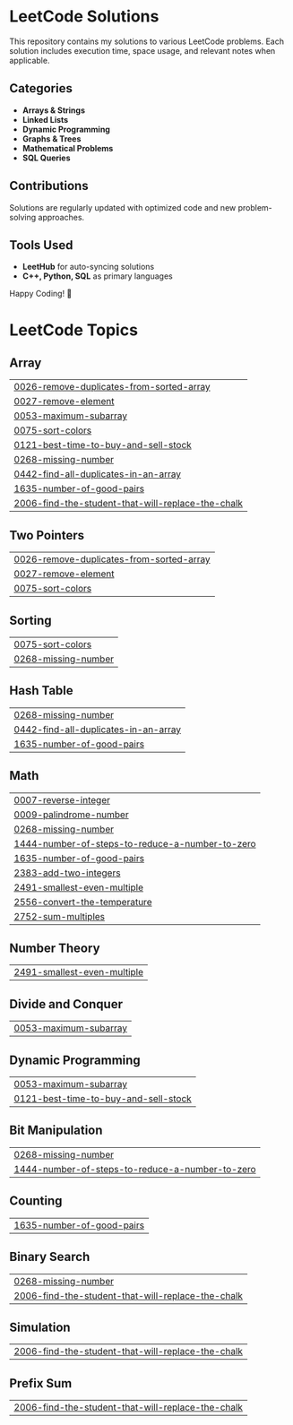 # LeetCode Solutions

This repository contains my solutions to various LeetCode problems. Each solution includes execution time, space usage, and relevant notes when applicable.

## Categories
- **Arrays & Strings**
- **Linked Lists**
- **Dynamic Programming**
- **Graphs & Trees**
- **Mathematical Problems**
- **SQL Queries**

## Contributions
Solutions are regularly updated with optimized code and new problem-solving approaches.

## Tools Used
- **LeetHub** for auto-syncing solutions
- **C++, Python, SQL** as primary languages

Happy Coding! 🚀

<!---LeetCode Topics Start-->
# LeetCode Topics
## Array
|  |
| ------- |
| [0026-remove-duplicates-from-sorted-array](https://github.com/Mansiiiiiiiiiiiiiiiii/LeetCode/tree/master/0026-remove-duplicates-from-sorted-array) |
| [0027-remove-element](https://github.com/Mansiiiiiiiiiiiiiiiii/LeetCode/tree/master/0027-remove-element) |
| [0053-maximum-subarray](https://github.com/Mansiiiiiiiiiiiiiiiii/LeetCode/tree/master/0053-maximum-subarray) |
| [0075-sort-colors](https://github.com/Mansiiiiiiiiiiiiiiiii/LeetCode/tree/master/0075-sort-colors) |
| [0121-best-time-to-buy-and-sell-stock](https://github.com/Mansiiiiiiiiiiiiiiiii/LeetCode/tree/master/0121-best-time-to-buy-and-sell-stock) |
| [0268-missing-number](https://github.com/Mansiiiiiiiiiiiiiiiii/LeetCode/tree/master/0268-missing-number) |
| [0442-find-all-duplicates-in-an-array](https://github.com/Mansiiiiiiiiiiiiiiiii/LeetCode/tree/master/0442-find-all-duplicates-in-an-array) |
| [1635-number-of-good-pairs](https://github.com/Mansiiiiiiiiiiiiiiiii/LeetCode/tree/master/1635-number-of-good-pairs) |
| [2006-find-the-student-that-will-replace-the-chalk](https://github.com/Mansiiiiiiiiiiiiiiiii/LeetCode/tree/master/2006-find-the-student-that-will-replace-the-chalk) |
## Two Pointers
|  |
| ------- |
| [0026-remove-duplicates-from-sorted-array](https://github.com/Mansiiiiiiiiiiiiiiiii/LeetCode/tree/master/0026-remove-duplicates-from-sorted-array) |
| [0027-remove-element](https://github.com/Mansiiiiiiiiiiiiiiiii/LeetCode/tree/master/0027-remove-element) |
| [0075-sort-colors](https://github.com/Mansiiiiiiiiiiiiiiiii/LeetCode/tree/master/0075-sort-colors) |
## Sorting
|  |
| ------- |
| [0075-sort-colors](https://github.com/Mansiiiiiiiiiiiiiiiii/LeetCode/tree/master/0075-sort-colors) |
| [0268-missing-number](https://github.com/Mansiiiiiiiiiiiiiiiii/LeetCode/tree/master/0268-missing-number) |
## Hash Table
|  |
| ------- |
| [0268-missing-number](https://github.com/Mansiiiiiiiiiiiiiiiii/LeetCode/tree/master/0268-missing-number) |
| [0442-find-all-duplicates-in-an-array](https://github.com/Mansiiiiiiiiiiiiiiiii/LeetCode/tree/master/0442-find-all-duplicates-in-an-array) |
| [1635-number-of-good-pairs](https://github.com/Mansiiiiiiiiiiiiiiiii/LeetCode/tree/master/1635-number-of-good-pairs) |
## Math
|  |
| ------- |
| [0007-reverse-integer](https://github.com/Mansiiiiiiiiiiiiiiiii/LeetCode/tree/master/0007-reverse-integer) |
| [0009-palindrome-number](https://github.com/Mansiiiiiiiiiiiiiiiii/LeetCode/tree/master/0009-palindrome-number) |
| [0268-missing-number](https://github.com/Mansiiiiiiiiiiiiiiiii/LeetCode/tree/master/0268-missing-number) |
| [1444-number-of-steps-to-reduce-a-number-to-zero](https://github.com/Mansiiiiiiiiiiiiiiiii/LeetCode/tree/master/1444-number-of-steps-to-reduce-a-number-to-zero) |
| [1635-number-of-good-pairs](https://github.com/Mansiiiiiiiiiiiiiiiii/LeetCode/tree/master/1635-number-of-good-pairs) |
| [2383-add-two-integers](https://github.com/Mansiiiiiiiiiiiiiiiii/LeetCode/tree/master/2383-add-two-integers) |
| [2491-smallest-even-multiple](https://github.com/Mansiiiiiiiiiiiiiiiii/LeetCode/tree/master/2491-smallest-even-multiple) |
| [2556-convert-the-temperature](https://github.com/Mansiiiiiiiiiiiiiiiii/LeetCode/tree/master/2556-convert-the-temperature) |
| [2752-sum-multiples](https://github.com/Mansiiiiiiiiiiiiiiiii/LeetCode/tree/master/2752-sum-multiples) |
## Number Theory
|  |
| ------- |
| [2491-smallest-even-multiple](https://github.com/Mansiiiiiiiiiiiiiiiii/LeetCode/tree/master/2491-smallest-even-multiple) |
## Divide and Conquer
|  |
| ------- |
| [0053-maximum-subarray](https://github.com/Mansiiiiiiiiiiiiiiiii/LeetCode/tree/master/0053-maximum-subarray) |
## Dynamic Programming
|  |
| ------- |
| [0053-maximum-subarray](https://github.com/Mansiiiiiiiiiiiiiiiii/LeetCode/tree/master/0053-maximum-subarray) |
| [0121-best-time-to-buy-and-sell-stock](https://github.com/Mansiiiiiiiiiiiiiiiii/LeetCode/tree/master/0121-best-time-to-buy-and-sell-stock) |
## Bit Manipulation
|  |
| ------- |
| [0268-missing-number](https://github.com/Mansiiiiiiiiiiiiiiiii/LeetCode/tree/master/0268-missing-number) |
| [1444-number-of-steps-to-reduce-a-number-to-zero](https://github.com/Mansiiiiiiiiiiiiiiiii/LeetCode/tree/master/1444-number-of-steps-to-reduce-a-number-to-zero) |
## Counting
|  |
| ------- |
| [1635-number-of-good-pairs](https://github.com/Mansiiiiiiiiiiiiiiiii/LeetCode/tree/master/1635-number-of-good-pairs) |
## Binary Search
|  |
| ------- |
| [0268-missing-number](https://github.com/Mansiiiiiiiiiiiiiiiii/LeetCode/tree/master/0268-missing-number) |
| [2006-find-the-student-that-will-replace-the-chalk](https://github.com/Mansiiiiiiiiiiiiiiiii/LeetCode/tree/master/2006-find-the-student-that-will-replace-the-chalk) |
## Simulation
|  |
| ------- |
| [2006-find-the-student-that-will-replace-the-chalk](https://github.com/Mansiiiiiiiiiiiiiiiii/LeetCode/tree/master/2006-find-the-student-that-will-replace-the-chalk) |
## Prefix Sum
|  |
| ------- |
| [2006-find-the-student-that-will-replace-the-chalk](https://github.com/Mansiiiiiiiiiiiiiiiii/LeetCode/tree/master/2006-find-the-student-that-will-replace-the-chalk) |
<!---LeetCode Topics End-->